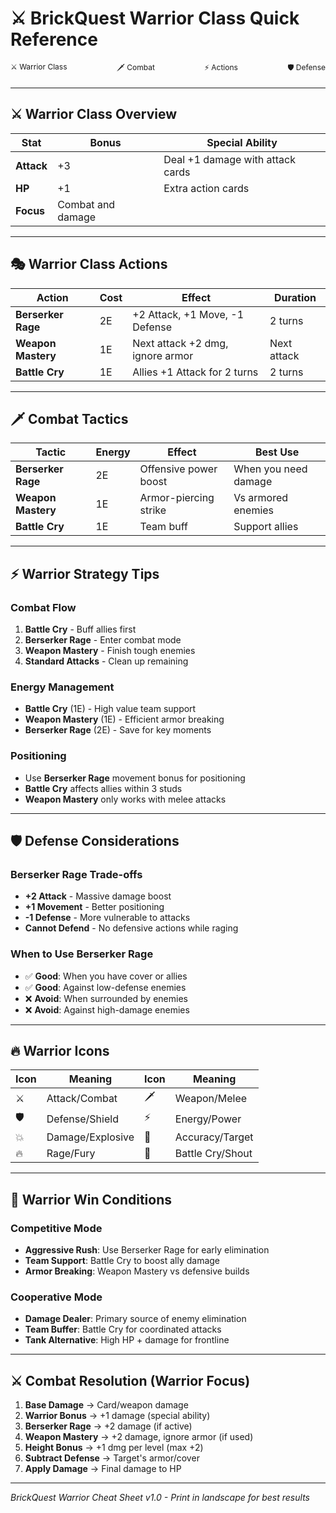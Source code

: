 # ⚔️ BrickQuest Warrior Class Quick Reference

<div style="display: flex; justify-content: space-between; font-size: 12px; margin-bottom: 20px;">
  <div>⚔️ Warrior Class</div>
  <div>🗡️ Combat</div>
  <div>⚡ Actions</div>
  <div>🛡️ Defense</div>
</div>

---

## ⚔️ Warrior Class Overview

| Stat | Bonus | Special Ability |
|------|-------|-----------------|
| **Attack** | +3 | Deal +1 damage with attack cards |
| **HP** | +1 | Extra action cards |
| **Focus** | Combat and damage | |

---

## 🎭 Warrior Class Actions

| Action | Cost | Effect | Duration |
|--------|------|--------|----------|
| **Berserker Rage** | 2E | +2 Attack, +1 Move, -1 Defense | 2 turns |
| **Weapon Mastery** | 1E | Next attack +2 dmg, ignore armor | Next attack |
| **Battle Cry** | 1E | Allies +1 Attack for 2 turns | 2 turns |

---

## 🗡️ Combat Tactics

| Tactic | Energy | Effect | Best Use |
|--------|--------|--------|----------|
| **Berserker Rage** | 2E | Offensive power boost | When you need damage |
| **Weapon Mastery** | 1E | Armor-piercing strike | Vs armored enemies |
| **Battle Cry** | 1E | Team buff | Support allies |

---

## ⚡ Warrior Strategy Tips

### Combat Flow
1. **Battle Cry** - Buff allies first
2. **Berserker Rage** - Enter combat mode
3. **Weapon Mastery** - Finish tough enemies
4. **Standard Attacks** - Clean up remaining

### Energy Management
- **Battle Cry** (1E) - High value team support
- **Weapon Mastery** (1E) - Efficient armor breaking
- **Berserker Rage** (2E) - Save for key moments

### Positioning
- Use **Berserker Rage** movement bonus for positioning
- **Battle Cry** affects allies within 3 studs
- **Weapon Mastery** only works with melee attacks

---

## 🛡️ Defense Considerations

### Berserker Rage Trade-offs
- **+2 Attack** - Massive damage boost
- **+1 Movement** - Better positioning
- **-1 Defense** - More vulnerable to attacks
- **Cannot Defend** - No defensive actions while raging

### When to Use Berserker Rage
- ✅ **Good**: When you have cover or allies
- ✅ **Good**: Against low-defense enemies
- ❌ **Avoid**: When surrounded by enemies
- ❌ **Avoid**: Against high-damage enemies

---

## 🔥 Warrior Icons

| Icon | Meaning | Icon | Meaning |
|------|---------|------|---------|
| ⚔️ | Attack/Combat | 🗡️ | Weapon/Melee |
| 🛡️ | Defense/Shield | ⚡ | Energy/Power |
| 💥 | Damage/Explosive | 🎯 | Accuracy/Target |
| 🔥 | Rage/Fury | 📢 | Battle Cry/Shout |

---

## 🎯 Warrior Win Conditions

### Competitive Mode
- **Aggressive Rush**: Use Berserker Rage for early elimination
- **Team Support**: Battle Cry to boost ally damage
- **Armor Breaking**: Weapon Mastery vs defensive builds

### Cooperative Mode
- **Damage Dealer**: Primary source of enemy elimination
- **Team Buffer**: Battle Cry for coordinated attacks
- **Tank Alternative**: High HP + damage for frontline

---

## ⚔️ Combat Resolution (Warrior Focus)

1. **Base Damage** → Card/weapon damage
2. **Warrior Bonus** → +1 damage (special ability)
3. **Berserker Rage** → +2 damage (if active)
4. **Weapon Mastery** → +2 damage, ignore armor (if used)
5. **Height Bonus** → +1 dmg per level (max +2)
6. **Subtract Defense** → Target's armor/cover
7. **Apply Damage** → Final damage to HP

---

*BrickQuest Warrior Cheat Sheet v1.0 - Print in landscape for best results*